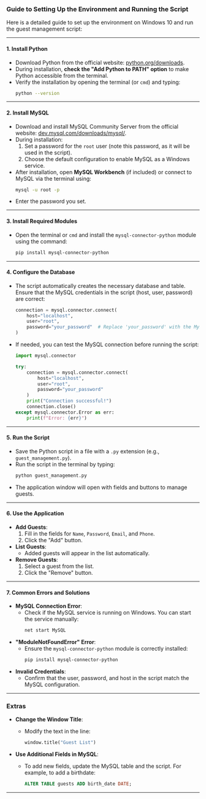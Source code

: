 ### Guide to Setting Up the Environment and Running the Script

Here is a detailed guide to set up the environment on Windows 10 and run the guest management script:

---

#### 1. **Install Python**
   - Download Python from the official website: [python.org/downloads](https://www.python.org/downloads/).
   - During installation, **check the "Add Python to PATH" option** to make Python accessible from the terminal.
   - Verify the installation by opening the terminal (or `cmd`) and typing:
     ```bash
     python --version
     ```

---

#### 2. **Install MySQL**
   - Download and install MySQL Community Server from the official website: [dev.mysql.com/downloads/mysql/](https://dev.mysql.com/downloads/mysql/).
   - During installation:
     1. Set a password for the `root` user (note this password, as it will be used in the script).
     2. Choose the default configuration to enable MySQL as a Windows service.
   - After installation, open **MySQL Workbench** (if included) or connect to MySQL via the terminal using:
     ```bash
     mysql -u root -p
     ```
   - Enter the password you set.

---

#### 3. **Install Required Modules**
   - Open the terminal or `cmd` and install the `mysql-connector-python` module using the command:
     ```bash
     pip install mysql-connector-python
     ```

---

#### 4. **Configure the Database**
   - The script automatically creates the necessary database and table. Ensure that the MySQL credentials in the script (host, user, password) are correct:
     ```python
     connection = mysql.connector.connect(
         host="localhost",
         user="root",
         password="your_password"  # Replace 'your_password' with the MySQL password
     )
     ```
   - If needed, you can test the MySQL connection before running the script:
     ```python
     import mysql.connector

     try:
         connection = mysql.connector.connect(
             host="localhost",
             user="root",
             password="your_password"
         )
         print("Connection successful!")
         connection.close()
     except mysql.connector.Error as err:
         print(f"Error: {err}")
     ```

---

#### 5. **Run the Script**
   - Save the Python script in a file with a `.py` extension (e.g., `guest_management.py`).
   - Run the script in the terminal by typing:
     ```bash
     python guest_management.py
     ```
   - The application window will open with fields and buttons to manage guests.

---

#### 6. **Use the Application**
   - **Add Guests**:
     1. Fill in the fields for `Name`, `Password`, `Email`, and `Phone`.
     2. Click the "Add" button.
   - **List Guests**:
     - Added guests will appear in the list automatically.
   - **Remove Guests**:
     1. Select a guest from the list.
     2. Click the "Remove" button.

---

#### 7. **Common Errors and Solutions**
   - **MySQL Connection Error**:
     - Check if the MySQL service is running on Windows. You can start the service manually:
       ```bash
       net start MySQL
       ```
   - **"ModuleNotFoundError" Error**:
     - Ensure the `mysql-connector-python` module is correctly installed:
       ```bash
       pip install mysql-connector-python
       ```
   - **Invalid Credentials**:
     - Confirm that the user, password, and host in the script match the MySQL configuration.

---

### Extras
- **Change the Window Title**:
  - Modify the text in the line:
    ```python
    window.title("Guest List")
    ```

- **Use Additional Fields in MySQL**:
  - To add new fields, update the MySQL table and the script. For example, to add a birthdate:
    ```sql
    ALTER TABLE guests ADD birth_date DATE;
    ```

---